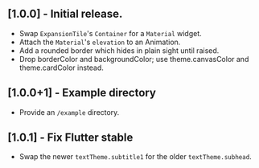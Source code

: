 ## [1.0.0] - Initial release.

* Swap `ExpansionTile`'s `Container` for a `Material` widget.
* Attach the `Material`'s `elevation` to an Animation.
* Add a rounded border which hides in plain sight until raised.
* Drop borderColor and backgroundColor; use theme.canvasColor and theme.cardColor instead.

## [1.0.0+1] - Example directory

* Provide an `/example` directory.

## [1.0.1] - Fix Flutter stable

* Swap the newer `textTheme.subtitle1` for the older `textTheme.subhead`.